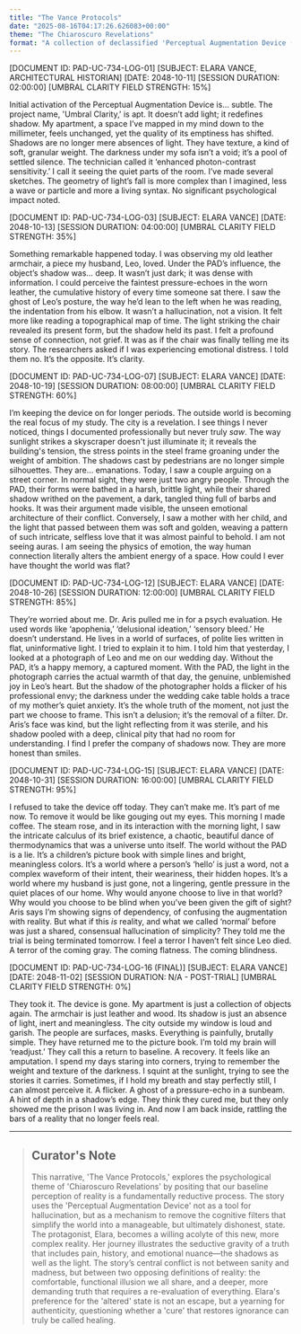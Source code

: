 ```yaml
---
title: "The Vance Protocols"
date: "2025-08-16T04:17:26.626083+00:00"
theme: "The Chiaroscuro Revelations"
format: "A collection of declassified 'Perceptual Augmentation Device (PAD) User Trials' logs, specifically from the "Umbral Clarity" series, designed to manipulate ambient light perception."
---
```




[DOCUMENT ID: PAD-UC-734-LOG-01]
[SUBJECT: ELARA VANCE, ARCHITECTURAL HISTORIAN]
[DATE: 2048-10-11]
[SESSION DURATION: 02:00:00]
[UMBRAL CLARITY FIELD STRENGTH: 15%]

Initial activation of the Perceptual Augmentation Device is… subtle. The project name, 'Umbral Clarity,' is apt. It doesn’t add light; it redefines shadow. My apartment, a space I’ve mapped in my mind down to the millimeter, feels unchanged, yet the quality of its emptiness has shifted. Shadows are no longer mere absences of light. They have texture, a kind of soft, granular weight. The darkness under my sofa isn’t a void; it’s a pool of settled silence. The technician called it ‘enhanced photon-contrast sensitivity.’ I call it seeing the quiet parts of the room. I’ve made several sketches. The geometry of light’s fall is more complex than I imagined, less a wave or particle and more a living syntax. No significant psychological impact noted.

[DOCUMENT ID: PAD-UC-734-LOG-03]
[SUBJECT: ELARA VANCE]
[DATE: 2048-10-13]
[SESSION DURATION: 04:00:00]
[UMBRAL CLARITY FIELD STRENGTH: 35%]

Something remarkable happened today. I was observing my old leather armchair, a piece my husband, Leo, loved. Under the PAD’s influence, the object’s shadow was… deep. It wasn’t just dark; it was dense with information. I could perceive the faintest pressure-echoes in the worn leather, the cumulative history of every time someone sat there. I saw the ghost of Leo’s posture, the way he’d lean to the left when he was reading, the indentation from his elbow. It wasn’t a hallucination, not a vision. It felt more like reading a topographical map of time. The light striking the chair revealed its present form, but the shadow held its past. I felt a profound sense of connection, not grief. It was as if the chair was finally telling me its story. The researchers asked if I was experiencing emotional distress. I told them no. It’s the opposite. It’s clarity.

[DOCUMENT ID: PAD-UC-734-LOG-07]
[SUBJECT: ELARA VANCE]
[DATE: 2048-10-19]
[SESSION DURATION: 08:00:00]
[UMBRAL CLARITY FIELD STRENGTH: 60%]

I’m keeping the device on for longer periods. The outside world is becoming the real focus of my study. The city is a revelation. I see things I never noticed, things I documented professionally but never truly *saw*. The way sunlight strikes a skyscraper doesn't just illuminate it; it reveals the building's tension, the stress points in the steel frame groaning under the weight of ambition. The shadows cast by pedestrians are no longer simple silhouettes. They are… emanations. Today, I saw a couple arguing on a street corner. In normal sight, they were just two angry people. Through the PAD, their forms were bathed in a harsh, brittle light, while their shared shadow writhed on the pavement, a dark, tangled thing full of barbs and hooks. It was their argument made visible, the unseen emotional architecture of their conflict. Conversely, I saw a mother with her child, and the light that passed between them was soft and golden, weaving a pattern of such intricate, selfless love that it was almost painful to behold. I am not seeing auras. I am seeing the physics of emotion, the way human connection literally alters the ambient energy of a space. How could I ever have thought the world was flat?

[DOCUMENT ID: PAD-UC-734-LOG-12]
[SUBJECT: ELARA VANCE]
[DATE: 2048-10-26]
[SESSION DURATION: 12:00:00]
[UMBRAL CLARITY FIELD STRENGTH: 85%]

They’re worried about me. Dr. Aris pulled me in for a psych evaluation. He used words like ‘apophenia,’ ‘delusional ideation,’ ‘sensory bleed.’ He doesn’t understand. He lives in a world of surfaces, of polite lies written in flat, uninformative light. I tried to explain it to him. I told him that yesterday, I looked at a photograph of Leo and me on our wedding day. Without the PAD, it’s a happy memory, a captured moment. With the PAD, the light in the photograph carries the actual warmth of that day, the genuine, unblemished joy in Leo’s heart. But the shadow of the photographer holds a flicker of his professional envy; the darkness under the wedding cake table holds a trace of my mother’s quiet anxiety. It’s the whole truth of the moment, not just the part we choose to frame. This isn’t a delusion; it’s the removal of a filter. Dr. Aris’s face was kind, but the light reflecting from it was sterile, and his shadow pooled with a deep, clinical pity that had no room for understanding. I find I prefer the company of shadows now. They are more honest than smiles.

[DOCUMENT ID: PAD-UC-734-LOG-15]
[SUBJECT: ELARA VANCE]
[DATE: 2048-10-31]
[SESSION DURATION: 16:00:00]
[UMBRAL CLARITY FIELD STRENGTH: 95%]

I refused to take the device off today. They can’t make me. It’s part of me now. To remove it would be like gouging out my eyes. This morning I made coffee. The steam rose, and in its interaction with the morning light, I saw the intricate calculus of its brief existence, a chaotic, beautiful dance of thermodynamics that was a universe unto itself. The world without the PAD is a lie. It’s a children’s picture book with simple lines and bright, meaningless colors. It’s a world where a person’s ‘hello’ is just a word, not a complex waveform of their intent, their weariness, their hidden hopes. It’s a world where my husband is just gone, not a lingering, gentle pressure in the quiet places of our home. Why would anyone choose to live in that world? Why would you choose to be blind when you’ve been given the gift of sight? Aris says I’m showing signs of dependency, of confusing the augmentation with reality. But what if this *is* reality, and what we called ‘normal’ before was just a shared, consensual hallucination of simplicity? They told me the trial is being terminated tomorrow. I feel a terror I haven’t felt since Leo died. A terror of the coming gray. The coming flatness. The coming blindness.

[DOCUMENT ID: PAD-UC-734-LOG-16 (FINAL)]
[SUBJECT: ELARA VANCE]
[DATE: 2048-11-02]
[SESSION DURATION: N/A - POST-TRIAL]
[UMBRAL CLARITY FIELD STRENGTH: 0%]

They took it. The device is gone. My apartment is just a collection of objects again. The armchair is just leather and wood. Its shadow is just an absence of light, inert and meaningless. The city outside my window is loud and garish. The people are surfaces, masks. Everything is painfully, brutally simple. They have returned me to the picture book. I’m told my brain will ‘readjust.’ They call this a return to baseline. A recovery. It feels like an amputation. I spend my days staring into corners, trying to remember the weight and texture of the darkness. I squint at the sunlight, trying to see the stories it carries. Sometimes, if I hold my breath and stay perfectly still, I can almost perceive it. A flicker. A ghost of a pressure-echo in a sunbeam. A hint of depth in a shadow’s edge. They think they cured me, but they only showed me the prison I was living in. And now I am back inside, rattling the bars of a reality that no longer feels real.

---

> ## Curator's Note
>
> This narrative, 'The Vance Protocols,' explores the psychological theme of 'Chiaroscuro Revelations' by positing that our baseline perception of reality is a fundamentally reductive process. The story uses the 'Perceptual Augmentation Device' not as a tool for hallucination, but as a mechanism to remove the cognitive filters that simplify the world into a manageable, but ultimately dishonest, state. The protagonist, Elara, becomes a willing acolyte of this new, more complex reality. Her journey illustrates the seductive gravity of a truth that includes pain, history, and emotional nuance—the shadows as well as the light. The story’s central conflict is not between sanity and madness, but between two opposing definitions of reality: the comfortable, functional illusion we all share, and a deeper, more demanding truth that requires a re-evaluation of everything. Elara's preference for the 'altered' state is not an escape, but a yearning for authenticity, questioning whether a 'cure' that restores ignorance can truly be called healing.
